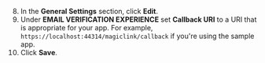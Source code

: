 8. In the **General Settings** section, click **Edit**.
9. Under **EMAIL VERIFICATION EXPERIENCE** set **Callback URI** to a URI that is appropriate for your app. For example, `https://localhost:44314/magiclink/callback` if you're using the sample app.
10. Click **Save**.
